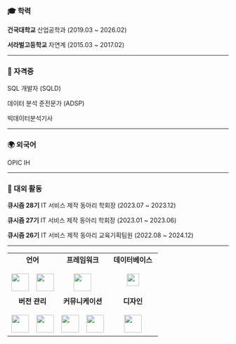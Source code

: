 
### 🎓 학력

**건국대학교** 산업공학과 (2019.03 ~ 2026.02)

**서라벌고등학교** 자연계 (2015.03 ~ 2017.02)  




---




### 🏅 자격증

SQL 개발자 (SQLD)  

데이터 분석 준전문가 (ADSP)

빅데이터분석기사


---




### 🌍 외국어

OPIC IH




---




### 📌 대외 활동

**큐시즘 28기** IT 서비스 제작 동아리 학회장 (2023.07 ~ 2023.12)  

**큐시즘 27기** IT 서비스 제작 동아리 학회장 (2023.01 ~ 2023.06)  

**큐시즘 26기** IT 서비스 제작 동아리 교육기획팀원 (2022.08 ~ 2024.12)  




---
<table width="100%">
  <tr>
    <!-- 언어 -->
    <td align="center" width="33%" valign="top">
      <b>언어</b><br><br>
      <img src="https://cdn.jsdelivr.net/gh/devicons/devicon/icons/java/java-original.svg" height="40"/>
      &nbsp;&nbsp;
      <img src="https://cdn.jsdelivr.net/gh/devicons/devicon/icons/python/python-original.svg" height="40"/>
    </td>
    <!-- 프레임워크 -->
    <td align="center" width="33%" valign="top">
      <b>프레임워크</b><br><br>
      <img src="https://cdn.jsdelivr.net/gh/devicons/devicon/icons/spring/spring-original.svg" height="40"/>
    </td>
    <!-- 데이터베이스 -->
    <td align="center" width="33%" valign="top">
      <b>데이터베이스</b><br><br>
      <img src="https://img.shields.io/badge/MySQL-4479A1?style=for-the-badge&logo=mysql&logoColor=white" height="28"/>
    </td>
  </tr>

  <tr>
    <!-- 버전 관리 -->
    <td align="center" width="33%" valign="top">
      <b>버전 관리</b><br><br>
      <img src="https://cdn.jsdelivr.net/gh/devicons/devicon/icons/git/git-original.svg" height="40"/>
      &nbsp;&nbsp;
      <img src="https://skillicons.dev/icons?i=github" height="40"/>
    </td>
    <!-- 커뮤니케이션 -->
    <td align="center" width="33%" valign="top">
      <b>커뮤니케이션</b><br><br>
      <img src="https://cdn.jsdelivr.net/gh/devicons/devicon/icons/slack/slack-original.svg" height="40"/>
      &nbsp;&nbsp;
      <img src="https://cdn.jsdelivr.net/gh/devicons/devicon/icons/notion/notion-original.svg" height="40"/>
    </td>
    <!-- 디자인 -->
    <td align="center" width="33%" valign="top">
      <b>디자인</b><br><br>
      <img src="https://cdn.jsdelivr.net/gh/devicons/devicon/icons/figma/figma-original.svg" height="40"/>
    </td>
  </tr>
</table>
    </td>
  </tr>
</table>
